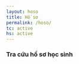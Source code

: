 ```yaml
---
layout: hoso
title: Hồ sơ
permalink: /hoso/
tc: active
hs: active
---
```

<style>
.navbar-brand{
font-size: 2rem;
}
</style>
<h3><i class="fas fa-search"></i> Tra cứu hồ sơ học sinh</h3>
<br>
 